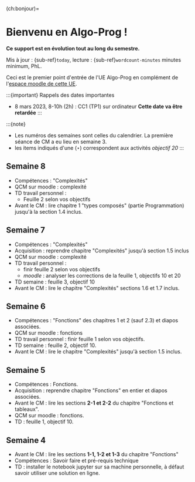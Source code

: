 <!-- #region -->
(ch:bonjour)=
# Bienvenu en Algo-Prog !

**Ce support est en évolution tout au long du semestre.**

Mis à jour : {sub-ref}`today`, lecture : {sub-ref}`wordcount-minutes` minutes minimum, PhL.

Ceci est le premier point d'entrée de l'UE Algo-Prog en complément de l'[espace moodle de cette UE](https://cours.univ-perp.fr/course/view.php?id=925).


:::{important} Rappels des dates importantes
-  8 mars 2023, 8-10h (2h) : CC1 (TP1) sur ordinateur **Cette date va être retardée**
:::

:::{note}
- Les numéros des semaines sont celles du calendrier. 
La première séance de CM a eu lieu en semaine 3.
- les items indiqués d'une ($\star$) correspondent aux activités _objectif 20_
:::
 
## Semaine 8

- Compétences : "Complexités"
- QCM sur moodle : complexité
- TD travail personnel : 
    - Feuille 2 selon vos objectifs
- Avant le CM : lire chapitre 1 "types composés" (partie Programmation) jusqu'à la section 1.4 inclus.

## Semaine 7

- Compétences : "Complexités"
- Acquisition : reprendre chapitre "Complexités" jusqu'à section 1.5 inclus
- QCM sur moodle : complexité
- TD travail personnel : 
    - finir feuille 2 selon vos objectifs
    - _moodle_ : analyser les corrections de la feuille 1, objectifs 10 et 20
- TD semaine : feuille 3, objectif 10
- Avant le CM : lire le chapitre "Complexités" sections 1.6 et 1.7 inclus.

 
## Semaine 6

- Compétences : "Fonctions" des chapitres 1 et 2 (sauf 2.3) et diapos associées.
- QCM sur moodle : fonctions
- TD travail personnel : finir feuille 1 selon vos objectifs.
- TD semaine : feuille 2, objectif 10. 
- Avant le CM : lire le chapitre "Complexités" jusqu'à section 1.5 inclus.

## Semaine 5

- Compétences : Fonctions.
- Acquisition : reprendre chapitre "Fonctions" en entier et diapos associées.
- Avant le CM : lire les sections **2-1 et 2-2** du chapitre "Fonctions et tableaux".
- QCM sur moodle : fonctions.
- TD : feuille 1, objectif 10.

## Semaine 4

- Avant le CM : lire les sections **1-1, 1-2 et 1-3** du chapitre "Fonctions"
- Compétences : Savoir faire et pré-requis technique
- TD : installer le notebook jupyter sur sa machine personnelle, à défaut savoir utiliser une solution en ligne.



<!-- #endregion -->
